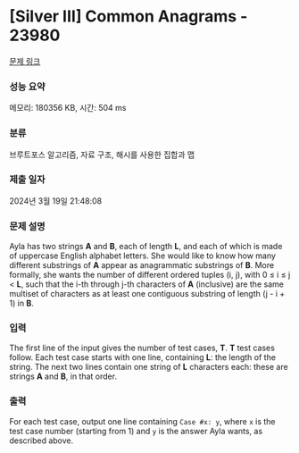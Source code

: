 # [Silver III] Common Anagrams - 23980 

[문제 링크](https://www.acmicpc.net/problem/23980) 

### 성능 요약

메모리: 180356 KB, 시간: 504 ms

### 분류

브루트포스 알고리즘, 자료 구조, 해시를 사용한 집합과 맵

### 제출 일자

2024년 3월 19일 21:48:08

### 문제 설명

<p>Ayla has two strings <b>A</b> and <b>B</b>, each of length <b>L</b>, and each of which is made of uppercase English alphabet letters. She would like to know how many different substrings of <b>A</b> appear as anagrammatic substrings of <b>B</b>. More formally, she wants the number of different ordered tuples (i, j), with 0 ≤ i ≤ j < <b>L</b>, such that the i-th through j-th characters of <b>A</b> (inclusive) are the same multiset of characters as at least one contiguous substring of length (j - i + 1) in <b>B</b>.</p>

### 입력 

 <p>The first line of the input gives the number of test cases, <b>T</b>. <b>T</b> test cases follow. Each test case starts with one line, containing <b>L</b>: the length of the string. The next two lines contain one string of <b>L</b> characters each: these are strings <b>A</b> and <b>B</b>, in that order.</p>

### 출력 

 <p>For each test case, output one line containing <code>Case #x: y</code>, where <code>x</code> is the test case number (starting from 1) and <code>y</code> is the answer Ayla wants, as described above.</p>

